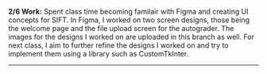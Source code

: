 **2/6 Work:**
Spent class time becoming familair with Figma and creating UI concepts for SIFT.
In Figma, I worked on two screen designs, those being the welcome page and the file upload screen for the autograder.
The images for the designs I worked on are uploaded in this branch as well.
For next class, I aim to further refine the designs I worked on and try to implement them using a library such as CustomTkInter.
____________________________________
